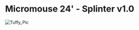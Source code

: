 # Micromouse 24' - Splinter v1.0
![Tuffy_Pic](https://github.com/user-attachments/assets/98cabd6f-c266-4158-8735-06349e01d073)
